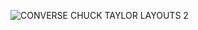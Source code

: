 ![CONVERSE CHUCK TAYLOR LAYOUTS 2](https://user-images.githubusercontent.com/90342783/178938718-9838f350-d458-4dfe-8cec-dc0f10ba709f.png)
